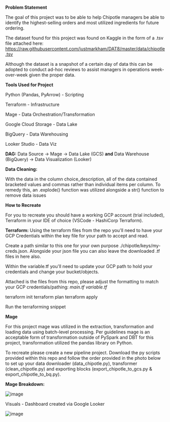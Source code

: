 **Problem Statement**

The goal of this project was to be able to help Chipotle managers be able to identify the highest-selling orders and most utilized ingredients for future ordering.

The dataset found for this project was found on Kaggle in the form of a .tsv file attached here: https://raw.githubusercontent.com/justmarkham/DAT8/master/data/chipotle.tsv

Although the dataset is a snapshot of a certain day of data this can be adopted to conduct ad-hoc reviews to assist managers in operations week-over-week given the proper data.

**Tools Used for Project**

Python (Pandas, PyArrow) - Scripting

Terraform - Infrastructure

Mage - Data Orchestration/Transformation 

Google Cloud Storage - Data Lake

BigQuery - Data Warehousing

Looker Studio - Data Viz

**DAG:** Data Source -> Mage -> Data Lake (GCS) **and** Data Warehouse (BigQuery) -> Data Visualization (Looker)


**Data Cleaning:**

With the data in the column choice_description, all of the data contained bracketed values and commas rather than individual items per column. To remedy this, an .explode() function was utilized alongside a str() function to remove data issues

**How to Recreate**

For you to recreate you should have a working GCP account (trial included), Terraform in your IDE of choice (VSCode - HashiCorp Terraform).

**Terraform:**
Using the terraform files from the repo you'll need to have your GCP Credentials within the key file for your path to accept and read.

Create a path similar to this one for your own purpose ./chipotle/keys/my-creds.json. Alongside your json file you can also leave the downloaded .tf files in here also.

Within the variable.tf you'll need to update your GCP path to hold your credentials and change your bucket/objects.

Attached is the files from this repo, please adjust the formatting to match your GCP credentials/pathing:
_main.tf
variable.tf_

terraform init
terraform plan
terraform apply

Run the terraforming snippet

**Mage**

For this project mage was utilized in the extraction, transformation and loading data using batch-level processing. Per guidelines mage is an acceptable form of transformation outside of PySpark and DBT for this project, transformation utilized the pandas library on Python.

To recreate please create a new pipeline project.
Download the py scripts provided within this repo and follow the order provided in the photo below to set up your data downloader (data_chipotle.py), transformer (clean_chipotle.py) and exporting blocks (export_chipotle_to_gcs.py & export_chipotle_to_bq.py).

**Mage Breakdown:**

![image](https://github.com/micow980/chipotle_project/assets/110073973/0e8aaf34-ac17-47d7-b3bd-9dbe465ef7c3)

Visuals - Dashboard created via Google Looker

![image](https://github.com/micow980/chipotle_project/assets/110073973/138db54a-733d-44c3-bb0f-6d83147349af)

